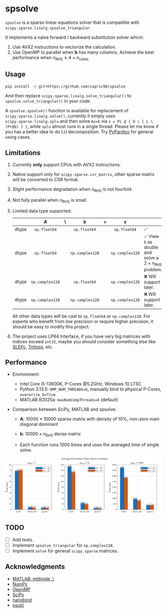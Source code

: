 # spsolve

`spsolve` is a sparse linear equations solver that is compatible with `scipy.sparse.linalg.spsolve_triangular`.

It implements a naïve forward / backward substitution solver which:

1. Use AVX2 instructions to vectorize the calculation.
2. Use OpenMP to parallel when $\mathbf{b}$ has many columns. Achieve the best performance when $n_\text{RHS} \ge 4 \times n_\text{cores}$

## Usage

```bash
pip install -U git+https://github.com/capric98/spsolve
```

And then replace `scipy.sparse.linalg.solve_triangular()` to `spsolve.solve_triangular()` in your code.

A `spsolve.spsolve()` function is available for replacement of `scipy.sparse.linalg.solve()`, currently it simply uses `scipy.sparse.linalg.splu` and then solve `Ax=b` via `x = Pc @ { U \ [ L \ (Pr@b) ] }`, while `splu` almost runs in a single thread. Please let me know if you has a better idea to do LU decomposition. Try [PyPardiso](https://github.com/haasad/PyPardiso) for general using cases.

## Limitations

1. Currently **only** support CPUs with AVX2 instructions.

2. Native support only for `scipy.sparse.csr_matrix`, other sparse matrix will be converted to CSR format.

3. Slight performance degradation when $n_\text{RHS}$  is not fourfold.

4. Not fully parallel when $n_\text{RHS}$ is small.

5. Limited data type supported:

   |       |       $A$       |  \   |        $b$        |  =   |        $x$        |                                                              |
   | ----: | :-------------: | :--: | :---------------: | :--: | :---------------: | :----------------------------------------------------------- |
   | dtype |  `np.float64`   |      |   `np.float64`    |      |   `np.float64`    | ✅                                                            |
   | dtype |  `np.float64`   |      | ``np.complex128`` |      | ``np.complex128`` | ✅ View `b` as double and solve a $2\times n_\text{RHS}$ problem. |
   | dtype | `np.complex128` |      |   `np.float64`    |      | ``np.complex128`` | ❌ Will support later.                                        |
   | dtype | `np.complex128` |      |  `np.complex128`  |      |  `np.complex128`  | ❌ Will support later.                                        |

   All other data types will be cast to `np.float64` or `np.complex128`. For experts who benefit from low precision or require higher precision, it should be easy to modify this project.

6. The project uses LP64 Interface, if you have very big matrices with indices exceed `int32`, maybe you should consider something else like [SLEPc](https://slepc.upv.es/), [Trilinos](https://github.com/trilinos/Trilinos), etc.

## Performance
* Environment:
  * Intel Core i5-13600K, P-Cores @5.2GHz, Windows 10 LTSC
  * Python 3.13.5: `OMP_NUM_THREADS=6`, manually bind to physical P-Cores, `overwrite_b=True`
  * MATLAB R2025a: `maxNumCompThreads=6` (default)

* Comparison between SciPy, MATLAB and spsolve:

  * $\mathbf{A}$: $10000\times10000$ sparse matrix with density of $10\%$, non-zero main diagonal dominant

  * $\mathbf{b}$: $10000\times n_\text{RHS}$ dense matrix

  * Each function runs 1000 times and uses the averaged time of single solve.

![](./benchmarks/static/speedup.png)

## TODO

- [ ] Add tests.
- [ ] Implement `spsolve_triangular` for `np.complex128`.
- [ ] Implement `solve` for general `scipy.sparse` matrices.

## Acknowledgments

* [MATLAB: mldivide, \\](https://www.mathworks.com/help/matlab/ref/double.mldivide.html)
* [NumPy](https://numpy.org/)
* [OpenMP](https://www.openmp.org/)
* [SciPy](https://scipy.org/)
* [nanobind](https://github.com/wjakob/nanobind)
* [psutil](https://github.com/giampaolo/psutil)
